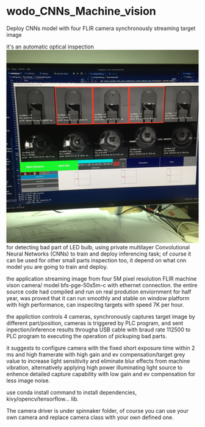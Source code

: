 # wodo_CNNs_Machine_vision
Deploy CNNs model with four FLIR camera synchronously streaming target image

it's an automatic optical inspection ![application](https://github.com/phengxu/wodo_CNNs_Machine_vision/blob/main/data/icons/IMG_0746.JPG) for detecting bad part of LED bulb, using private multilayer Convolutional Neural Networks (CNNs) to train and deploy inferencing task; of course it can be used for other small parts inspection too, it depend on what cnn model you are going to train and deploy.

the application streaming image from four 5M pixel resolution FLIR machine vison camera/ model bfs-pge-50s5m-c with ethernet connection. the entire source code had compiled and run on real prodution enviornment for half year, was proved that it can run smoothly and stable on window platform with high performance, can inspecitng targets with speed 7K per hour.

the appliction controls 4 cameras, synchronously captures target image by different part/position, cameras is triggered by PLC program, and sent inpection/inference results througha  USB cable with braud rate 112500 to PLC program to executing the operation of pickuping bad parts.

it suggests to configure camera with the fixed short exposure time within 2 ms and high framerate with high gain and ev compensation/target grey value to increase light sensitivity and eliminate blur effects from machine vibration, alternatively applying high power illuminating light source to enhence detailed capture capability with low gain and ev compensation for less image noise.

use conda install command to install dependencies, kivy/opencv/tensorflow... lib.

The camera driver is under spinnaker folder, of course you can use your own camera and replace camera class with your own defined one.


